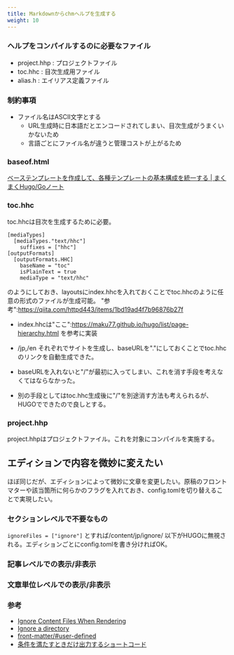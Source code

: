 ```yaml
---
title: Markdownからchmヘルプを生成する
weight: 10
---
```


### ヘルプをコンパイルするのに必要なファイル

* project.hhp : プロジェクトファイル
* toc.hhc : 目次生成用ファイル
* alias.h : エイリアス定義ファイル

### 制約事項

* ファイル名はASCII文字とする
  * URL生成時に日本語だとエンコードされてしまい、目次生成がうまくいかないため
  * 言語ごとにファイル名が違うと管理コストが上がるため

### baseof.html

[ベーステンプレートを作成して、各種テンプレートの基本構成を統一する | まくまくHugo/Goノート](https://maku77.github.io/hugo/template/base-template.html)


### toc.hhc

toc.hhcは目次を生成するために必要。

```
[mediaTypes]
  [mediaTypes."text/hhc"]
    suffixes = ["hhc"]
[outputFormats]
  [outputFormats.HHC]
    baseName = "toc"
    isPlainText = true
    mediaType = "text/hhc"
```

のようにしておき、layoutsにindex.hhcを入れておくことでtoc.hhcのように任意の形式のファイルが生成可能。
"参考":https://qiita.com/httpd443/items/1bd19ad4f7b96876b27f

* index.hhcは"ここ":https://maku77.github.io/hugo/list/page-hierarchy.html を参考に実装

* /jp,/en それぞれでサイトを生成し、baseURLを"."にしておくことでtoc.hhcのリンクを自動生成できた。
* baseURLを入れないと"/"が最初に入ってしまい、これを消す手段を考えなくてはならなかった。
* 別の手段としてはtoc.hhc生成後に"/"を別途消す方法も考えられるが、HUGOでできたので良しとする。

### project.hhp

project.hhpはプロジェクトファイル。これを対象にコンパイルを実施する。


## エディションで内容を微妙に変えたい

ほぼ同じだが、エディションによって微妙に文章を変更したい。原稿のフロントマターや該当箇所に何らかのフラグを入れておき、config.tomlを切り替えることで実現したい。

### セクションレベルで不要なもの

`ignoreFiles = ["ignore"]` とすれば/content/jp/ignore/ 以下がHUGOに無視される。エディションごとにconfig.tomlを書き分ければOK。

### 記事レベルでの表示/非表示

### 文章単位レベルでの表示/非表示

### 参考

* [Ignore Content Files When Rendering](https://gohugo.io/getting-started/configuration/#ignore-content-files-when-rendering)
* [Ignore a directory](https://discourse.gohugo.io/t/ignore-a-directory/8880)
* [front-matter/#user-defined](https://gohugo.io/content-management/front-matter/#user-defined)
* [条件を満たすときだけ出力するショートコード](https://maku77.github.io/hugo/shortcode/private.html)


